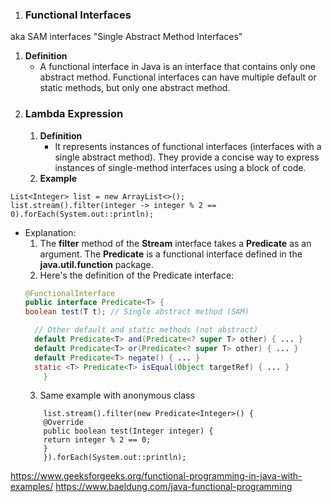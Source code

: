 1. ### Functional Interfaces 
aka SAM interfaces "Single Abstract Method Interfaces"
   1. **Definition**
      - A functional interface in Java is an interface that contains only one abstract method. Functional interfaces can have multiple default or static methods, but only one abstract method.
2. ### Lambda Expression
   1. **Definition**
      - It represents instances of functional interfaces (interfaces with a single abstract method). They provide a concise way to express instances of single-method interfaces using a block of code.
   2. **Example**
````
List<Integer> list = new ArrayList<>();
list.stream().filter(integer -> integer % 2 == 0).forEach(System.out::println);
````
- Explanation:
  1. The **filter** method of the **Stream** interface takes a **Predicate** as an argument. The **Predicate** is a functional interface defined in the **java.util.function** package. 
  2. Here's the definition of the Predicate interface:
  ```java
  @FunctionalInterface
  public interface Predicate<T> {
  boolean test(T t); // Single abstract method (SAM)

    // Other default and static methods (not abstract)
    default Predicate<T> and(Predicate<? super T> other) { ... }
    default Predicate<T> or(Predicate<? super T> other) { ... }
    default Predicate<T> negate() { ... }
    static <T> Predicate<T> isEqual(Object targetRef) { ... }
      }
  ```
  3. Same example with anonymous class
  ```
      list.stream().filter(new Predicate<Integer>() {
      @Override
      public boolean test(Integer integer) {
      return integer % 2 == 0;
      }
      }).forEach(System.out::println);
  ```

https://www.geeksforgeeks.org/functional-programming-in-java-with-examples/
https://www.baeldung.com/java-functional-programming